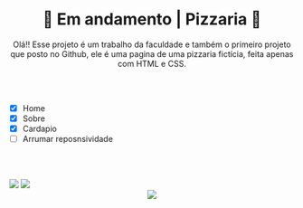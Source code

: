 <div align="center">
<h1>🚧 Em andamento | Pizzaria 🚧
</div>

<p align="center">Olá!! Esse projeto é um trabalho da faculdade e também o primeiro projeto que posto no Github,
ele é uma pagina de uma pizzaria fictícia, feita apenas com HTML e CSS.
 
 <br><br>
 
 - [x] Home
 - [x] Sobre
 - [x] Cardapio
 - [ ] Arrumar reposnsividade 

 <br><br>
 
 <img src=https://user-images.githubusercontent.com/95176596/165001105-edd5ccaf-9ebe-483b-8ed8-4af87a297e60.png>
 
 <img src=https://user-images.githubusercontent.com/95176596/165001245-3c8beff8-0e7d-4d0a-8de1-e1646d6929ae.png>
 
 <div align="center">
 <img src=https://user-images.githubusercontent.com/95176596/164999944-b901b9fb-263a-49e0-9244-a2f205590f57.gif>
 </div>
